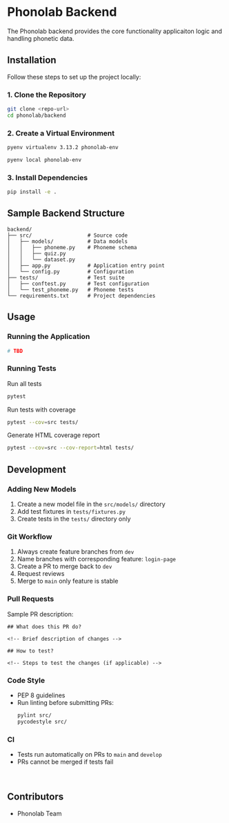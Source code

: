 # Phonolab Backend

The Phonolab backend provides the core functionality applicaiton logic and handling phonetic data.


## Installation

Follow these steps to set up the project locally:

### 1. Clone the Repository

```bash
git clone <repo-url>
cd phonolab/backend
```

### 2. Create a Virtual Environment

```bash
pyenv virtualenv 3.13.2 phonolab-env
```
```bash
pyenv local phonolab-env
```
### 3. Install Dependencies

```bash
pip install -e .
```

## Sample Backend Structure

```
backend/
├── src/                  # Source code
│   ├── models/           # Data models
│   │   ├── phoneme.py    # Phoneme schema
│   │   ├── quiz.py       
│   │   └── dataset.py    
│   ├── app.py            # Application entry point
│   └── config.py         # Configuration
├── tests/                # Test suite
│   ├── conftest.py       # Test configuration
│   └── test_phoneme.py   # Phoneme tests
└── requirements.txt      # Project dependencies
```

## Usage

### Running the Application

```bash
# TBD
```

### Running Tests
Run all tests
```bash
pytest
```
Run tests with coverage
```bash
pytest --cov=src tests/
```
Generate HTML coverage report
```bash
pytest --cov=src --cov-report=html tests/
```

## Development

### Adding New Models

1. Create a new model file in the `src/models/` directory
2. Add test fixtures in `tests/fixtures.py`
3. Create tests in the `tests/` directory only

### Git Workflow
1. Always create feature branches from `dev`
2. Name branches with corresponding feature: `login-page`
3. Create a PR to merge back to `dev`
4. Request reviews
5. Merge to `main` only feature is stable

### Pull Requests
Sample PR description:

```
## What does this PR do?

<!-- Brief description of changes -->

## How to test?

<!-- Steps to test the changes (if applicable) -->
```

### Code Style
- PEP 8 guidelines
- Run linting before submitting PRs:
    ```bash
    pylint src/
    pycodestyle src/
    ```

### CI
- Tests run automatically on PRs to `main` and `develop`
- PRs cannot be merged if tests fail

<br>

## Contributors

- Phonolab Team